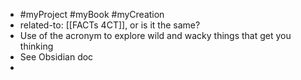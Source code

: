 - #myProject #myBook #myCreation
- related-to: [[FACTs 4CT]], or is it the same?
- Use of the acronym to explore wild and wacky things that get you thinking
- See Obsidian doc
-